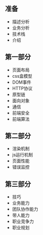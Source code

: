 
## 准备

- 描述分析
- 业务分析
- 技术栈
- 介绍

## 第一部分

- 页面布局
- css盒模型
- DOM事件
- HTTP协议
- 原型链
- 面向对象
- 通信
- 前端安全
- 前端算法


## 第二部分

- 渲染机制
- js运行机制
- 页面性能
- 错误监控


## 第三部分

- 技巧
- 业务能力
- 团队协作能力
- 带人能力
- 职业竞争力
- 职业规划


